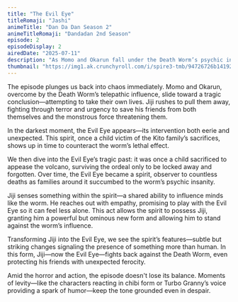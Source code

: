 ```yaml
---
title: "The Evil Eye"
titleRomaji: "Jashi"
animeTitle: "Dan Da Dan Season 2"
animeTitleRomaji: "Dandadan 2nd Season"
episode: 2
episodeDisplay: 2
airedDate: "2025-07-11"
description: "As Momo and Okarun fall under the Death Worm’s psychic influence and nearly end their lives, Jiji desperately rushes them to safety. Just when all hope seems lost, a dark spirit known as the Evil Eye emerges—melding despair, haunting backstory, and fierce supernatural power into the fray, reshaping their fight in a whole new way."
thumbnail: "https://img1.ak.crunchyroll.com/i/spire3-tmb/94726726b14192079456dc62491fc48e1752160129_full.jpg"
---
```


The episode plunges us back into chaos immediately. Momo and Okarun, overcome by the Death Worm’s telepathic influence, slide toward a tragic conclusion—attempting to take their own lives. Jiji rushes to pull them away, fighting through terror and urgency to save his friends from both themselves and the monstrous force threatening them.

In the darkest moment, the Evil Eye appears—its intervention both eerie and unexpected. This spirit, once a child victim of the Kito family’s sacrifices, shows up in time to counteract the worm’s lethal effect.

We then dive into the Evil Eye’s tragic past: it was once a child sacrificed to appease the volcano, surviving the ordeal only to be locked away and forgotten. Over time, the Evil Eye became a spirit, observer to countless deaths as families around it succumbed to the worm’s psychic insanity.

Jiji senses something within the spirit—a shared ability to influence minds like the worm. He reaches out with empathy, promising to play with the Evil Eye so it can feel less alone. This act allows the spirit to possess Jiji, granting him a powerful but ominous new form and allowing him to stand against the worm’s influence.

Transforming Jiji into the Evil Eye, we see the spirit’s features—subtle but striking changes signaling the presence of something more than human. In this form, Jiji—now the Evil Eye—fights back against the Death Worm, even protecting his friends with unexpected ferocity.

Amid the horror and action, the episode doesn't lose its balance. Moments of levity—like the characters reacting in chibi form or Turbo Granny’s voice providing a spark of humor—keep the tone grounded even in despair.
